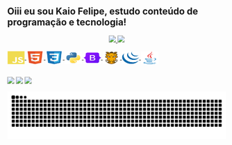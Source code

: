 ## Oiii eu sou Kaio Felipe, estudo conteúdo de programação e tecnologia!
<div align="center">
  <a href="https://github.com/oi-Kaiofelipe07">
  <img height="180em" src="https://github-readme-stats.vercel.app/api?username=oi-Kaiofelipe07&show_icons=true&theme=dark&include_all_commits=true&count_private=true"/>
  <img height="180em" src="https://github-readme-stats.vercel.app/api/top-langs/?username=oi-Kaiofelipe07&layout=compact&langs_count=7&theme=dark"/>
</div>

<div style="display: inline_block"><br>
  <img align="center" alt="Kaio-Js" height="30" width="40" src="https://raw.githubusercontent.com/devicons/devicon/master/icons/javascript/javascript-plain.svg">
  <img align="center" alt="Kaio-HTML" height="30" width="40" src="https://raw.githubusercontent.com/devicons/devicon/master/icons/html5/html5-original.svg">
  <img align="center" alt="Kaio-CSS" height="30" width="40" src="https://raw.githubusercontent.com/devicons/devicon/master/icons/css3/css3-original.svg">
  <img align="center" alt="Kaio-Python" height="30" width="40" src="https://raw.githubusercontent.com/devicons/devicon/master/icons/python/python-original.svg">
  <img align="center" alt="Kaio-bootstrap" height="30" width="40" src="https://raw.githubusercontent.com/devicons/devicon/master/icons/bootstrap/bootstrap-original.svg">
  <img align="center" alt="Kaio-Grunt" height="30" width="40" src="https://raw.githubusercontent.com/devicons/devicon/master/icons/Grunt/grunt-original.svg">
  <img align="center" alt="Kaio-Jquery" height="30" width="40" src="https://raw.githubusercontent.com/devicons/devicon/master/icons/Jquery/jquery-original.svg">
  <img align="center" alt="Kaio-JAVA" height="30" width="40" src="https://raw.githubusercontent.com/devicons/devicon/master/icons/java/java-original.svg">
  
  ##
 
<div> 
  <a href="https://instagram.com/f.kaio17" target="_blank"><img src="https://img.shields.io/badge/-Instagram-%23E4405F?style=for-the-badge&logo=instagram&logoColor=white" target="_blank"></a>
  <a href = "mailto:kaiofelipee12@gmail.com"><img src="https://img.shields.io/badge/-Gmail-%23333?style=for-the-badge&logo=gmail&logoColor=white" target="_blank"></a>
  <a href="https://www.linkedin.com/in/kaio-felipe-004886250" target="_blank"><img src="https://img.shields.io/badge/-LinkedIn-%230077B5?style=for-the-badge&logo=linkedin&logoColor=white" target="_blank"></a> 
 
  ![Snake animation](https://github.com/oi-Kaiofelipe07/oi-Kaiofelipe07/blob/output/github-contribution-grid-snake.svg)
 
</div>
